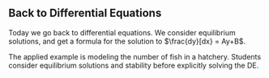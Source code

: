 ## Back to Differential Equations

Today we go back to differential equations.  We consider equilibrium solutions, and get a formula for the solution to $\frac{dy}[dx} = Ay+B$. 

The applied example is modeling the number of fish in a hatchery.  Students consider equilibrium solutions and stability before explicitly solving the DE.  


